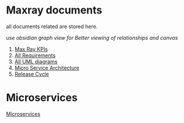 # Maxray documents

all documents related are stored here.

*use obsidian graph view for Better viewing of relationships and canvas*

1. [Max Ray KPIs](/MaxRayKPIs.md)
2. [All Requirements](/Requirements/AllRequirements.md)
3. [All UML diagrams](/UMLs/UMLdiagrams.md)
4. [Micro Service Architecture](/MicroServiceArchitecture.md)
5. [Release Cycle](/ReleaseCycle.md)


# Microservices
[Microservices](/Microservices/MicroServices.md)